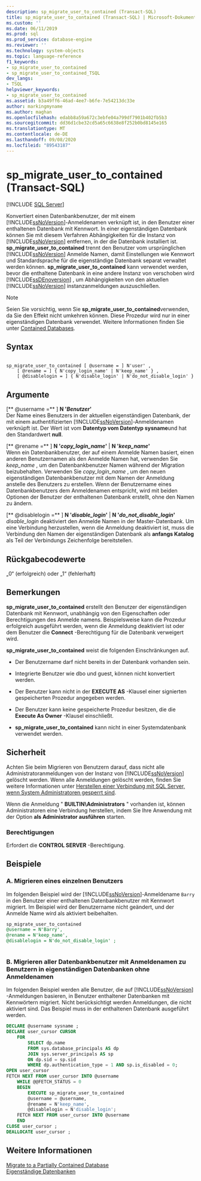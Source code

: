 ```yaml
---
description: sp_migrate_user_to_contained (Transact-SQL)
title: sp_migrate_user_to_contained (Transact-SQL) | Microsoft-Dokumentation
ms.custom: ''
ms.date: 06/11/2019
ms.prod: sql
ms.prod_service: database-engine
ms.reviewer: ''
ms.technology: system-objects
ms.topic: language-reference
f1_keywords:
- sp_migrate_user_to_contained
- sp_migrate_user_to_contained_TSQL
dev_langs:
- TSQL
helpviewer_keywords:
- sp_migrate_user_to_contained
ms.assetid: b3a49ff6-46ad-4ee7-b6fe-7e54213dc33e
author: markingmyname
ms.author: maghan
ms.openlocfilehash: edabb8a59a672c3ebfe04a799df7901b402fb5b3
ms.sourcegitcommit: dd36d1cbe32cd5a65c6638e8f252b0bd8145e165
ms.translationtype: MT
ms.contentlocale: de-DE
ms.lasthandoff: 09/08/2020
ms.locfileid: "89543187"
---
```

# <a name="sp_migrate_user_to_contained-transact-sql"></a>sp_migrate_user_to_contained (Transact-SQL)
[!INCLUDE [SQL Server](../../includes/applies-to-version/sqlserver.md)]

  Konvertiert einen Datenbankbenutzer, der mit einem [!INCLUDE[ssNoVersion](../../includes/ssnoversion-md.md)]-Anmeldenamen verknüpft ist, in den Benutzer einer enthaltenen Datenbank mit Kennwort. In einer eigenständigen Datenbank können Sie mit diesem Verfahren Abhängigkeiten für die Instanz von [!INCLUDE[ssNoVersion](../../includes/ssnoversion-md.md)] entfernen, in der die Datenbank installiert ist. **sp_migrate_user_to_contained** trennt den Benutzer vom ursprünglichen [!INCLUDE[ssNoVersion](../../includes/ssnoversion-md.md)] Anmelde Namen, damit Einstellungen wie Kennwort und Standardsprache für die eigenständige Datenbank separat verwaltet werden können. **sp_migrate_user_to_contained** kann verwendet werden, bevor die enthaltene Datenbank in eine andere Instanz von verschoben wird [!INCLUDE[ssDEnoversion](../../includes/ssdenoversion-md.md)] , um Abhängigkeiten von den aktuellen [!INCLUDE[ssNoVersion](../../includes/ssnoversion-md.md)] instanzanmeldungen auszuschließen.  
  
> [!NOTE]
> Seien Sie vorsichtig, wenn Sie **sp_migrate_user_to_contained**verwenden, da Sie den Effekt nicht umkehren können. Diese Prozedur wird nur in einer eigenständigen Datenbank verwendet. Weitere Informationen finden Sie unter [Contained Databases](../../relational-databases/databases/contained-databases.md).  
  
## <a name="syntax"></a>Syntax  
  
```  
  
sp_migrate_user_to_contained [ @username = ] N'user' ,   
    [ @rename = ] { N'copy_login_name' | N'keep_name' } ,   
    [ @disablelogin = ] { N'disable_login' | N'do_not_disable_login' }   
```  
  
## <a name="arguments"></a>Argumente  
 [** @username =** ] **N '***Benutzer***'**  
 Der Name eines Benutzers in der aktuellen eigenständigen Datenbank, der mit einem authentifizierten [!INCLUDE[ssNoVersion](../../includes/ssnoversion-md.md)]-Anmeldenamen verknüpft ist. Der Wert ist vom **Datentyp vom Datentyp sysname**und hat den Standardwert **null**.  
  
 [** @rename =** ] **N '***copy_login_name***'**  |  **N '***keep_name***'**  
 Wenn ein Datenbankbenutzer, der auf einem Anmelde Namen basiert, einen anderen Benutzernamen als den Anmelde Namen hat, verwenden Sie *keep_name* , um den Datenbankbenutzer Namen während der Migration beizubehalten. Verwenden Sie *copy_login_name* , um den neuen eigenständigen Datenbankbenutzer mit dem Namen der Anmeldung anstelle des Benutzers zu erstellen. Wenn der Benutzername eines Datenbankbenutzers dem Anmeldenamen entspricht, wird mit beiden Optionen der Benutzer der enthaltenen Datenbank erstellt, ohne den Namen zu ändern.  
  
 [** @disablelogin =** ] **N '***disable_login***'**  |  **N '***do_not_disable_login***'**  
 *disable_login* deaktiviert den Anmelde Namen in der Master-Datenbank. Um eine Verbindung herzustellen, wenn die Anmeldung deaktiviert ist, muss die Verbindung den Namen der eigenständigen Datenbank als **anfangs Katalog** als Teil der Verbindungs Zeichenfolge bereitstellen.  
  
## <a name="return-code-values"></a>Rückgabecodewerte  
 „0“ (erfolgreich) oder „1“ (fehlerhaft)  
  
## <a name="remarks"></a>Bemerkungen  
 **sp_migrate_user_to_contained** erstellt den Benutzer der eigenständigen Datenbank mit Kennwort, unabhängig von den Eigenschaften oder Berechtigungen des Anmelde namens. Beispielsweise kann die Prozedur erfolgreich ausgeführt werden, wenn die Anmeldung deaktiviert ist oder dem Benutzer die **Connect** -Berechtigung für die Datenbank verweigert wird.  
  
 **sp_migrate_user_to_contained** weist die folgenden Einschränkungen auf.  
  
-   Der Benutzername darf nicht bereits in der Datenbank vorhanden sein.  
  
-   Integrierte Benutzer wie dbo und guest, können nicht konvertiert werden.  
  
-   Der Benutzer kann nicht in der **EXECUTE AS** -Klausel einer signierten gespeicherten Prozedur angegeben werden.  
  
-   Der Benutzer kann keine gespeicherte Prozedur besitzen, die die **Execute As Owner** -Klausel einschließt.  
  
-   **sp_migrate_user_to_contained** kann nicht in einer Systemdatenbank verwendet werden.  
  
## <a name="security"></a>Sicherheit  
 Achten Sie beim Migrieren von Benutzern darauf, dass nicht alle Administratoranmeldungen von der Instanz von [!INCLUDE[ssNoVersion](../../includes/ssnoversion-md.md)] gelöscht werden. Wenn alle Anmeldungen gelöscht werden, finden Sie weitere Informationen unter [Herstellen einer Verbindung mit SQL Server, wenn System Administratoren gesperrt sind](../../database-engine/configure-windows/connect-to-sql-server-when-system-administrators-are-locked-out.md).  
  
 Wenn die Anmeldung " **BUILTIN\Administrators** " vorhanden ist, können Administratoren eine Verbindung herstellen, indem Sie Ihre Anwendung mit der Option **als Administrator ausführen** starten.  
  
### <a name="permissions"></a>Berechtigungen  
 Erfordert die **CONTROL SERVER** -Berechtigung.  
  
## <a name="examples"></a>Beispiele  
  
### <a name="a-migrating-a-single-user"></a>A. Migrieren eines einzelnen Benutzers  
 Im folgenden Beispiel wird der [!INCLUDE[ssNoVersion](../../includes/ssnoversion-md.md)]-Anmeldename `Barry` in den Benutzer einer enthaltenen Datenbankbenutzer mit Kennwort migriert. Im Beispiel wird der Benutzername nicht geändert, und der Anmelde Name wird als aktiviert beibehalten.  
  
```sql  
sp_migrate_user_to_contained   
@username = N'Barry',  
@rename = N'keep_name',  
@disablelogin = N'do_not_disable_login' ;  
  
```  
  
### <a name="b-migrating-all-database-users-with-logins-to-contained-database-users-without-logins"></a>B. Migrieren aller Datenbankbenutzer mit Anmeldenamen zu Benutzern in eigenständigen Datenbanken ohne Anmeldenamen  
 Im folgenden Beispiel werden alle Benutzer, die auf [!INCLUDE[ssNoVersion](../../includes/ssnoversion-md.md)] -Anmeldungen basieren, in Benutzer enthaltener Datenbanken mit Kennwörtern migriert. Nicht berücksichtigt werden Anmeldungen, die nicht aktiviert sind. Das Beispiel muss in der enthaltenen Datenbank ausgeführt werden.  
  
```sql  
DECLARE @username sysname ;  
DECLARE user_cursor CURSOR  
    FOR   
        SELECT dp.name   
        FROM sys.database_principals AS dp  
        JOIN sys.server_principals AS sp   
        ON dp.sid = sp.sid  
        WHERE dp.authentication_type = 1 AND sp.is_disabled = 0;  
OPEN user_cursor  
FETCH NEXT FROM user_cursor INTO @username  
    WHILE @@FETCH_STATUS = 0  
    BEGIN  
        EXECUTE sp_migrate_user_to_contained   
        @username = @username,  
        @rename = N'keep_name',  
        @disablelogin = N'disable_login';  
    FETCH NEXT FROM user_cursor INTO @username  
    END  
CLOSE user_cursor ;  
DEALLOCATE user_cursor ;  
```  
  
## <a name="see-also"></a>Weitere Informationen  
 [Migrate to a Partially Contained Database](../../relational-databases/databases/migrate-to-a-partially-contained-database.md)   
 [Eigenständige Datenbanken](../../relational-databases/databases/contained-databases.md)  
  
  
